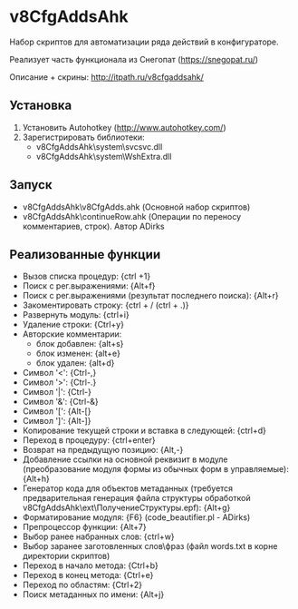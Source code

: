 v8CfgAddsAhk
============
Набор скриптов для автоматизации ряда действий в конфигураторе.

Реализует часть функционала из Снегопат (https://snegopat.ru/)

Описание + скрины: http://itpath.ru/v8cfgaddsahk/

Установка
------------
1. Установить Autohotkey (http://www.autohotkey.com/)
2. Зарегистрировать библиотеки: 
	- v8CfgAddsAhk\system\svcsvc.dll
	- v8CfgAddsAhk\system\WshExtra.dll
	
Запуск
------------
- v8CfgAddsAhk\v8CfgAdds.ahk (Основной набор скриптов)
- v8CfgAddsAhk\continueRow.ahk (Операции по переносу комментариев, строк). Автор ADirks

Реализованные функции
------------

- Вызов списка процедур: {ctrl +1}
- Поиск с рег.выражениями: {Alt+f}
- Поиск с рег.выражениями (результат последнего поиска): {Alt+r}
- Закоментировать строку: {ctrl + / (ctrl + .)}
- Развернуть модуль: {ctrl+i}
- Удаление строки: {Ctrl+y}
- Авторские комментарии:
	- блок добавлен: {alt+s}
	- блок изменен: {alt+e}
	- блок удален: {alt+d}
- Cимвол '<': {Ctrl-,}
- Cимвол '>': {Ctrl-.}
- Cимвол '|': {Ctrl-\}
- Cимвол '&': {Ctrl-&}
- Cимвол '[': {Alt-[}
- Cимвол ']': {Alt-]}
- Копирование текущей строки и вставка в следующей: {ctrl+d}
- Переход в процедуру: {ctrl+enter}
- Возврат на предыдущую позицию: {Alt,-}
- Добавление ссылки на основной реквизит в модуле (преобразование модуля формы из обычных форм в управляемые): {Alt+h}
- Генератор кода для объектов метаданных (требуется предварительная генерация файла структуры обработкой v8CfgAddsAhk\ext\ПолучениеСтруктуры.epf): {Alt+g}
- Форматирование модуля: {F6} (code_beautifier.pl - ADirks)
- Препроцессор функции: {Alt+7}
- Выбор ранее набранных слов: {ctrl+w}
- Выбор заранее заготовленных слов\фраз (файл words.txt в корне директории скриптов)
- Переход в начало метода: {Ctrl+b}
- Переход в конец метода: {Ctrl+e}
- Переход по областям: {Ctrl+2}
- Поиск метаданных по имени: {Alt+j}